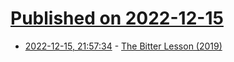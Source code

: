 # [Published on 2022-12-15](index.md)

* [2022-12-15, 21:57:34](https://news.ycombinator.com/item?id=34006388) - [The Bitter Lesson (2019)](http://incompleteideas.net/IncIdeas/BitterLesson.html)
